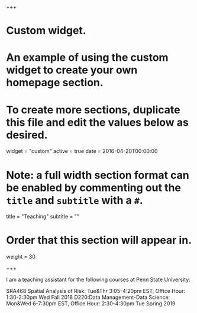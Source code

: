 +++
# Custom widget.
# An example of using the custom widget to create your own homepage section.
# To create more sections, duplicate this file and edit the values below as desired.
widget = "custom"
active = true
date = 2016-04-20T00:00:00

# Note: a full width section format can be enabled by commenting out the `title` and `subtitle` with a `#`.
title = "Teaching"
subtitle = ""

# Order that this section will appear in.
weight = 30

+++

I am a teaching assistant for the following courses at Penn State University:

SRA468:Spatial Analysis of Risk: Tue&Thr 3:05-4:20pm EST, Office Hour: 1:30-2:30pm Wed Fall 2018 
D220:Data Management-Data Science: Mon&Wed 6-7:30pm EST, Office Hour: 2:30-4:30pm Tue Spring 2019
